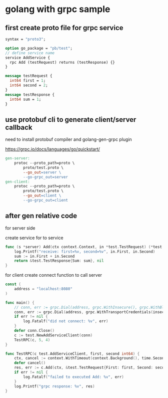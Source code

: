 # golang with grpc sample

## first create proto file for grpc service

```proto
syntax = "proto3";

option go_package = "pb/test";
// define service name
service AddService {
  rpc Add (testRequest) returns (testResponse) {}
}

message testRequest {
  int64 first = 1;
  int64 second = 2;
}
message testResponse {
  int64 sum = 1;
}
```

## use protobuf cli to generate client/server callback

need to install protobuf compiler and golang-gen-grpc plugin

https://grpc.io/docs/languages/go/quickstart/

```makefile
gen-server:
	protoc --proto_path=proto \
		proto/test.proto \
		--go_out=server \
		--go-grpc_out=server
gen-client:
	protoc --proto_path=proto \
		proto/test.proto \
		--go_out=client \
		--go-grpc_out=client
```

## after gen relative code

for server side 

create service for to service

```go
func (s *server) Add(ctx context.Context, in *test.TestRequest) (*test.TestResponse, error) {
	log.Printf("receive: first=%v, second=%v", in.First, in.Second)
	sum := in.First + in.Second
	return &test.TestResponse{Sum: sum}, nil
}
```

for client create connect function to call server

```go
const (
	address = "localhost:8080"
)

func main() {
	// conn, err := grpc.Dial(address, grpc.WithInsecure(), grpc.WithBlock())
	conn, err := grpc.Dial(address, grpc.WithTransportCredentials(insecure.NewCredentials()), grpc.WithBlock())
	if err != nil {
		log.Fatalf("did not connect: %v", err)
	}
	defer conn.Close()
	c := test.NewAddServiceClient(conn)
	TestRPC(c, 5, 4)
}

func TestRPC(c test.AddServiceClient, first, second int64) {
	ctx, cancel := context.WithTimeout(context.Background(), time.Second)
	defer cancel()
	res, err := c.Add(ctx, &test.TestRequest{First: first, Second: second})
	if err != nil {
		log.Fatalf("failed to executed Add: %v", err)
	}
	log.Printf("grpc response: %v", res)
}
```